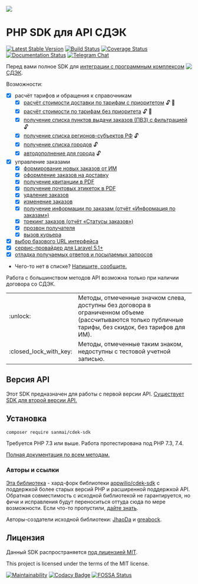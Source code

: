 ![](docs/logo.png)

# PHP SDK для API СДЭК

[![Latest Stable Version](https://poser.pugx.org/sanmai/cdek-sdk/v/stable)](https://packagist.org/packages/sanmai/cdek-sdk)
[![Build Status](https://travis-ci.org/sanmai/cdek-sdk.svg?branch=master)](https://travis-ci.org/sanmai/cdek-sdk)
[![Coverage Status](https://coveralls.io/repos/github/sanmai/cdek-sdk/badge.svg?branch=master)](https://coveralls.io/github/sanmai/cdek-sdk?branch=master)
[![Documentation Status](https://readthedocs.org/projects/cdek-sdk/badge/?version=latest)](https://cdek-sdk.readthedocs.io/?badge=latest)
[![Telegram Chat](https://img.shields.io/badge/telegram-chat-blue.svg?logo=telegram)](https://t.me/phpcdeksdk)

<a href="https://www.cdek.ru/"><img align="right" src="https://gist.githubusercontent.com/sanmai/b105b3e2b5af030d5f1a8fb7db965f07/raw/308840dc54c3b1f02153f7318f02f87f30d4c5bd/cdek_logo.png"></a>

Перед вами полное SDK для [интеграции с программным комплексом СДЭК](https://cdek.ru/integration).

Возможности:

- [x] расчёт тарифов и обращения к справочникам
  - [x] [расчёт стоимости доставки по тарифам с приоритетом](https://cdek-sdk.readthedocs.io/#CalculationRequest) :unlock: :closed_lock_with_key:
  - [x] [расчёт стоимости по тарифам без приоритета](https://cdek-sdk.readthedocs.io/#CalculationWithTariffListRequest) :unlock: :closed_lock_with_key:
  - [x] [получение списка пунктов выдачи заказов (ПВЗ) с фильтрацией](https://cdek-sdk.readthedocs.io/#PvzListRequest) :unlock:
  - [x] [получение списка регионов-субъектов РФ](https://cdek-sdk.readthedocs.io/#RegionsRequest) :unlock:
  - [x] [получение списка городов](https://cdek-sdk.readthedocs.io/#CitiesRequest) :unlock:
  - [x] [автодополнение для города](https://cdek-sdk.readthedocs.io/#CityAutocomplete) :unlock:
- [x] управление заказами
  - [x] [формирование новых заказов от ИМ](https://cdek-sdk.readthedocs.io/#DeliveryRequest)
  - [x] [оформление заказов на доставку](https://cdek-sdk.readthedocs.io/#AddDeliveryRequest)
  - [x] [получение квитанции в PDF](https://cdek-sdk.readthedocs.io/#PrintReceiptsRequest)
  - [x] [получение почтовых этикеток в PDF](https://cdek-sdk.readthedocs.io/#PrintLabelsRequest)
  - [x] [удаление заказов](https://cdek-sdk.readthedocs.io/#DeleteRequest)
  - [x] [изменение заказов](https://cdek-sdk.readthedocs.io/#UpdateRequest)
  - [x] [получение информации по заказам (отчёт «Информация по заказам»)](https://cdek-sdk.readthedocs.io/#InfoReportRequest)
  - [x] [трекинг заказов (отчёт «Статусы заказов»)](https://cdek-sdk.readthedocs.io/#StatusReportRequest)
  - [x] [прозвон получателя](https://cdek-sdk.readthedocs.io/#ScheduleRequest)
  - [x] [вызов курьера](https://cdek-sdk.readthedocs.io/#CallCourierRequest)
 - [x] [выбор базового URL интерфейса](https://cdek-sdk.readthedocs.io/#base_uri)
 - [x] [сервис-провайдер для Laravel 5.1+](https://cdek-sdk.readthedocs.io/#Laravel)
 - [x] [отладка получаемых ответов и посылаемых запросов](https://cdek-sdk.readthedocs.io/#DebuggingLogger)
- Чего-то нет в списке? [Напишите, сообщите.](https://github.com/sanmai/cdek-sdk/issues/new/choose)

Работа с большинством методов API возможна только при наличии договора со СДЭК. 

<table>
  <tr>
    <td>:unlock:</td>
    <td>Методы, отмеченные значком слева, доступны без договора в ограниченном объеме (рассчитываются только публичные тарифы, без скидок, без тарифов для ИМ).</td>
  </tr>
  <tr>
    <td>:closed_lock_with_key:</td>
    <td>Методы, отмеченные таким знаком, недоступны с тестовой учетной записью.</td>
  </tr>
</table>

## Версия API

Этот SDK предназначен для работы с первой версии API. [Существует SDK для второй версии API.](https://github.com/cdek-it/sdk2.0)

## Установка

```bash
composer require sanmai/cdek-sdk
```
Требуется PHP 7.3 или выше. Работа протестирована под PHP 7.3, 7.4.

[Полная документация по всем методам.](https://cdek-sdk.readthedocs.io/)

### Авторы и ссылки

[Эта библиотека](https://github.com/sanmai/cdek-sdk) - хард-форк библиотеки [appwilio/cdek-sdk](https://github.com/appwilio/cdek-sdk) с поддержкой более старых версий PHP и расширенной поддержкой API. Обратная совместимость с исходной библиотекой не гарантируется, но фичи и исправления будут переноситься оттуда сюда по мере возможности. Если что-то пропустили, [дайте знать](https://github.com/sanmai/cdek-sdk/issues/new).

Авторы-создатели исходной библиотеки: [JhaoDa](https://github.com/jhaoda) и [greabock](https://github.com/greabock).

## Лицензия

Данный SDK распространяется [под лицензией MIT](LICENSE).

This project is licensed under the terms of the MIT license.

[![Maintainability](https://api.codeclimate.com/v1/badges/fd9cfee36167cb7af135/maintainability)](https://codeclimate.com/github/sanmai/cdek-sdk/maintainability)
[![Codacy Badge](https://api.codacy.com/project/badge/Grade/f99630e6f04944d09088ea5e198634b7)](https://app.codacy.com/app/sanmai/cdek-sdk?utm_source=github.com&utm_medium=referral&utm_content=sanmai/cdek-sdk&utm_campaign=Badge_Grade_Dashboard)
[![FOSSA Status](https://app.fossa.io/api/projects/git%2Bgithub.com%2Fsanmai%2Fcdek-sdk.svg?type=shield)](https://app.fossa.io/projects/git%2Bgithub.com%2Fsanmai%2Fcdek-sdk?ref=badge_shield)
